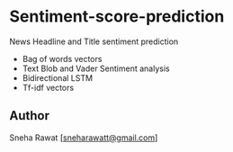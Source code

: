 # Sentiment-score-prediction
News Headline and Title sentiment prediction
- Bag of words vectors
- Text Blob and Vader Sentiment analysis
- Bidirectional LSTM
- Tf-idf vectors

## Author
Sneha Rawat [sneharawatt@gmail.com]
